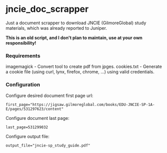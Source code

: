 # jncie_doc_scrapper

Just a document scrapper to download JNCIE (GilmoreGlobal) study materials, which was already reported to Juniper.

**This is an old script, and I don't plan to maintain, use at your own responsibility!**


### Requirements

imagemagick - Convert tool to create pdf from jpges.
cookies.txt - Generate a cookie file (using curl, lynx, firefox, chrome, ...) using valid credentials.

### Configuration

Configure desired document first page url:
````
first_page="https://jigsaw.gilmoreglobal.com/books/EDU-JNCIE-SP-1A-E/pages/531297623/content"
````

Configure document last page:
````
last_page=531299032
````

Configure output file:
````
output_file="jncie-sp_study_guide.pdf"
````

